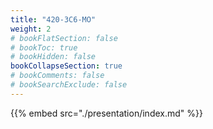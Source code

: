 ```yaml
---
title: "420-3C6-MO"
weight: 2
# bookFlatSection: false
# bookToc: true
# bookHidden: false
bookCollapseSection: true
# bookComments: false
# bookSearchExclude: false
---
```


{{% embed src="./presentation/index.md" %}}

